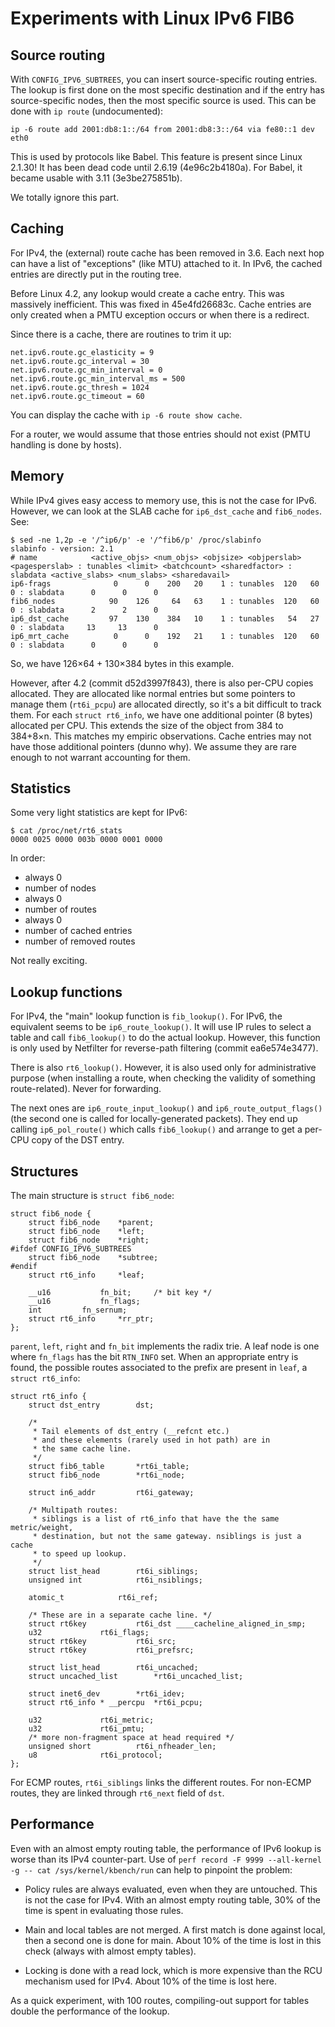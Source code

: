 # Experiments with Linux IPv6 FIB6

## Source routing

With `CONFIG_IPV6_SUBTREES`, you can insert source-specific routing
entries. The lookup is first done on the most specific destination and
if the entry has source-specific nodes, then the most specific source
is used. This can be done with `ip route` (undocumented):

    ip -6 route add 2001:db8:1::/64 from 2001:db8:3::/64 via fe80::1 dev eth0

This is used by protocols like Babel. This feature is present since
Linux 2.1.30! It has been dead code until 2.6.19 (4e96c2b4180a). For
Babel, it became usable with 3.11 (3e3be275851b).

We totally ignore this part.

## Caching

For IPv4, the (external) route cache has been removed in 3.6. Each
next hop can have a list of "exceptions" (like MTU) attached to it. In
IPv6, the cached entries are directly put in the routing tree.

Before Linux 4.2, any lookup would create a cache entry. This was
massively inefficient. This was fixed in 45e4fd26683c. Cache entries
are only created when a PMTU exception occurs or when there is a
redirect.

Since there is a cache, there are routines to trim it up:

    net.ipv6.route.gc_elasticity = 9
    net.ipv6.route.gc_interval = 30
    net.ipv6.route.gc_min_interval = 0
    net.ipv6.route.gc_min_interval_ms = 500
    net.ipv6.route.gc_thresh = 1024
    net.ipv6.route.gc_timeout = 60

You can display the cache with `ip -6 route show cache`.

For a router, we would assume that those entries should not exist
(PMTU handling is done by hosts).

## Memory

While IPv4 gives easy access to memory use, this is not the case for
IPv6. However, we can look at the SLAB cache for `ip6_dst_cache` and
`fib6_nodes`. See:

    $ sed -ne 1,2p -e '/^ip6/p' -e '/^fib6/p' /proc/slabinfo
    slabinfo - version: 2.1
    # name            <active_objs> <num_objs> <objsize> <objperslab> <pagesperslab> : tunables <limit> <batchcount> <sharedfactor> : slabdata <active_slabs> <num_slabs> <sharedavail>
    ip6-frags              0      0    200   20    1 : tunables  120   60    0 : slabdata      0      0      0
    fib6_nodes            90    126     64   63    1 : tunables  120   60    0 : slabdata      2      2      0
    ip6_dst_cache         97    130    384   10    1 : tunables   54   27    0 : slabdata     13     13      0
    ip6_mrt_cache          0      0    192   21    1 : tunables  120   60    0 : slabdata      0      0      0

So, we have 126×64 + 130×384 bytes in this example.

However, after 4.2 (commit d52d3997f843), there is also per-CPU copies
allocated. They are allocated like normal entries but some pointers to
manage them (`rt6i_pcpu`) are allocated directly, so it's a bit
difficult to track them. For each `struct rt6_info`, we have one
additional pointer (8 bytes) allocated per CPU. This extends the size
of the object from 384 to 384+8×n. This matches my empiric
observations. Cache entries may not have those additional pointers
(dunno why). We assume they are rare enough to not warrant accounting
for them.

## Statistics

Some very light statistics are kept for IPv6:

    $ cat /proc/net/rt6_stats
    0000 0025 0000 003b 0000 0001 0000

In order:

 - always 0
 - number of nodes
 - always 0
 - number of routes
 - always 0
 - number of cached entries
 - number of removed routes

Not really exciting.

## Lookup functions

For IPv4, the "main" lookup function is `fib_lookup()`. For IPv6, the
equivalent seems to be `ip6_route_lookup()`. It will use IP rules to
select a table and call `fib6_lookup()` to do the actual
lookup. However, this function is only used by Netfilter for
reverse-path filtering (commit ea6e574e3477).

There is also `rt6_lookup()`. However, it is also used only for
administrative purpose (when installing a route, when checking the
validity of something route-related). Never for forwarding.

The next ones are `ip6_route_input_lookup()` and
`ip6_route_output_flags()` (the second one is called for
locally-generated packets). They end up calling `ip6_pol_route()`
which calls `fib6_lookup()` and arrange to get a per-CPU copy of the
DST entry.

## Structures

The main structure is `struct fib6_node`:

    struct fib6_node {
        struct fib6_node    *parent;
        struct fib6_node    *left;
        struct fib6_node    *right;
    #ifdef CONFIG_IPV6_SUBTREES
        struct fib6_node    *subtree;
    #endif
        struct rt6_info     *leaf;
    
        __u16           fn_bit;     /* bit key */
        __u16           fn_flags;
        int         fn_sernum;
        struct rt6_info     *rr_ptr;
    };

`parent`, `left`, `right` and `fn_bit` implements the radix trie. A
leaf node is one where `fn_flags` has the bit `RTN_INFO` set. When an
appropriate entry is found, the possible routes associated to the
prefix are present in `leaf`, a `struct rt6_info`:

    struct rt6_info {
        struct dst_entry        dst;
    
        /*
         * Tail elements of dst_entry (__refcnt etc.)
         * and these elements (rarely used in hot path) are in
         * the same cache line.
         */
        struct fib6_table       *rt6i_table;
        struct fib6_node        *rt6i_node;
    
        struct in6_addr         rt6i_gateway;
    
        /* Multipath routes:
         * siblings is a list of rt6_info that have the the same metric/weight,
         * destination, but not the same gateway. nsiblings is just a cache
         * to speed up lookup.
         */
        struct list_head        rt6i_siblings;
        unsigned int            rt6i_nsiblings;
    
        atomic_t            rt6i_ref;
    
        /* These are in a separate cache line. */
        struct rt6key           rt6i_dst ____cacheline_aligned_in_smp;
        u32             rt6i_flags;
        struct rt6key           rt6i_src;
        struct rt6key           rt6i_prefsrc;
    
        struct list_head        rt6i_uncached;
        struct uncached_list        *rt6i_uncached_list;
    
        struct inet6_dev        *rt6i_idev;
        struct rt6_info * __percpu  *rt6i_pcpu;
    
        u32             rt6i_metric;
        u32             rt6i_pmtu;
        /* more non-fragment space at head required */
        unsigned short          rt6i_nfheader_len;
        u8              rt6i_protocol;
    };

For ECMP routes, `rt6i_siblings` links the different routes. For
non-ECMP routes, they are linked through `rt6_next` field of `dst`.

## Performance

Even with an almost empty routing table, the performance of IPv6
lookup is worse than its IPv4 counter-part. Use of `perf record -F
9999 --all-kernel -g -- cat /sys/kernel/kbench/run` can help to
pinpoint the problem:

 - Policy rules are always evaluated, even when they are
   untouched. This is not the case for IPv4. With an almost empty
   routing table, 30% of the time is spent in evaluating those rules.

 - Main and local tables are not merged. A first match is done against
   local, then a second one is done for main. About 10% of the time is
   lost in this check (always with almost empty tables).

 - Locking is done with a read lock, which is more expensive than the
   RCU mechanism used for IPv4. About 10% of the time is lost here.

As a quick experiment, with 100 routes, compiling-out support for
tables double the performance of the lookup.
